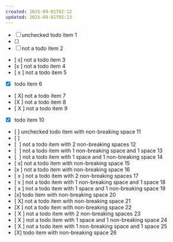 ```yaml
---
created: 2025-09-01T02:12
updated: 2025-09-01T02:13
---
```

-   [ ] unchecked todo item 1
- [ ]
- [  ] not a todo item 2
- [ x] not a todo item 3
- [x ] not a todo item 4
- [ x ] not a todo item 5
-   [x] todo item 6
- [ X] not a todo item 7
- [X ] not a todo item 8
- [ X ] not a todo item 9
-   [X] todo item 10
-   [ ] unchecked todo item with non-breaking space 11
- [ ]
- [  ] not a todo item with 2 non-breaking spaces 12
- [  ] not a todo item with 1 non-breaking space and 1 space 13
- [  ] not a todo item with 1 space and 1 non-breaking space 14
- [ x] not a todo item with non-breaking space 15
- [x ] not a todo item with non-breaking space 16
- [ x ] not a todo item with 2 non-breaking spaces 17
- [ x ] not a todo item with 1 non-breaking space and 1 space 18
- [ x ] not a todo item with 1 space and 1 non-breaking space 19
-   [x] todo item with non-breaking space 20
- [ X] not a todo item with non-breaking space 21
- [X ] not a todo item with non-breaking space 22
- [ X ] not a todo item with 2 non-breaking spaces 23
- [ X ] not a todo item with 1 space and 1 non-breaking space 24
- [ X ] not a todo item with 1 non-breaking space and 1 space 25
-   [X] todo item with non-breaking space 26
